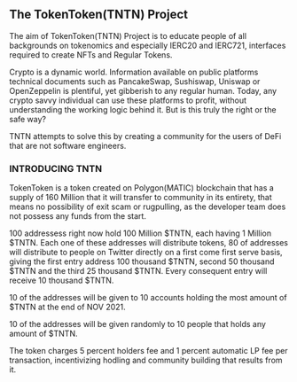 ## The TokenToken(TNTN) Project

The aim of TokenToken(TNTN) Project is to educate people of all backgrounds on tokenomics and especially IERC20 and IERC721, interfaces required to create NFTs and Regular Tokens.

Crypto is a dynamic world. Information available on public platforms technical documents such as PancakeSwap, Sushiswap, Uniswap or OpenZeppelin is plentiful, yet gibberish to any regular human. Today, any crypto savvy individual can use these platforms to profit, without understanding the working logic behind it. But is this truly the right or the safe way? 

TNTN attempts to solve this by creating a community for the users of DeFi that are not software engineers.

### INTRODUCING TNTN

TokenToken is a token created on Polygon(MATIC) blockchain that has a supply of 160 Million that it will transfer to community in its entirety, that means no possibility of exit scam or rugpulling, as the developer team does not possess any funds from the start.

100 addressess right now hold 100 Million $TNTN, each having 1 Million $TNTN. Each one of these addresses will distribute tokens, 80 of addresses will distribute to people on Twitter directly on a first come first serve basis, giving the first entry address 100 thousand $TNTN, second 50 thousand $TNTN and the third 25 thousand $TNTN. Every consequent entry will receive 10 thousand $TNTN.

10 of the addresses will be given to 10 accounts holding the most amount of $TNTN at the end of NOV 2021.

10 of the addresses will be given randomly to 10 people that holds any amount of $TNTN.

The token charges 5 percent holders fee and 1 percent automatic LP fee per transaction, incentivizing hodling and community building that results from it.
